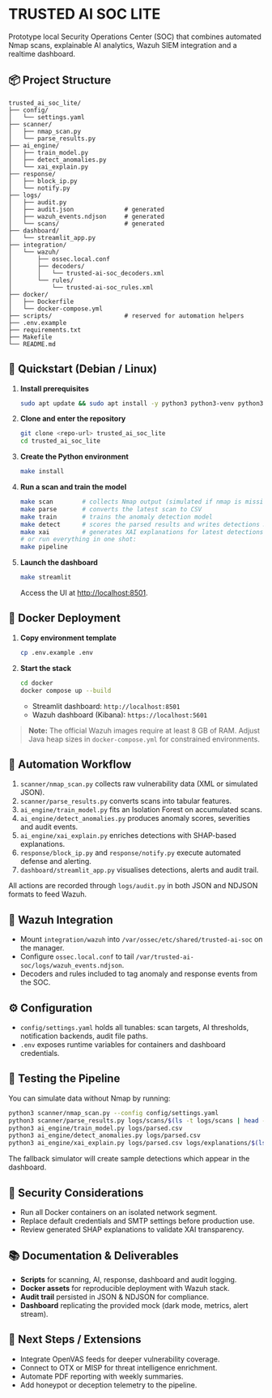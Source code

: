 # TRUSTED AI SOC LITE

Prototype local Security Operations Center (SOC) that combines automated Nmap scans, explainable AI analytics, Wazuh SIEM integration and a realtime dashboard.

## 📦 Project Structure

```
trusted_ai_soc_lite/
├── config/
│   └── settings.yaml
├── scanner/
│   ├── nmap_scan.py
│   └── parse_results.py
├── ai_engine/
│   ├── train_model.py
│   ├── detect_anomalies.py
│   └── xai_explain.py
├── response/
│   ├── block_ip.py
│   └── notify.py
├── logs/
│   ├── audit.py
│   ├── audit.json              # generated
│   ├── wazuh_events.ndjson     # generated
│   └── scans/                  # generated
├── dashboard/
│   └── streamlit_app.py
├── integration/
│   └── wazuh/
│       ├── ossec.local.conf
│       ├── decoders/
│       │   └── trusted-ai-soc_decoders.xml
│       └── rules/
│           └── trusted-ai-soc_rules.xml
├── docker/
│   ├── Dockerfile
│   └── docker-compose.yml
├── scripts/                    # reserved for automation helpers
├── .env.example
├── requirements.txt
├── Makefile
└── README.md
```

## 🚀 Quickstart (Debian / Linux)

1. **Install prerequisites**

   ```bash
   sudo apt update && sudo apt install -y python3 python3-venv python3-pip nmap make docker.io docker-compose
   ```

2. **Clone and enter the repository**

   ```bash
   git clone <repo-url> trusted_ai_soc_lite
   cd trusted_ai_soc_lite
   ```

3. **Create the Python environment**

   ```bash
   make install
   ```

4. **Run a scan and train the model**

   ```bash
   make scan        # collects Nmap output (simulated if nmap is missing)
   make parse       # converts the latest scan to CSV
   make train       # trains the anomaly detection model
   make detect      # scores the parsed results and writes detections JSON
   make xai         # generates XAI explanations for latest detections
   # or run everything in one shot:
   make pipeline
   ```

5. **Launch the dashboard**

   ```bash
   make streamlit
   ```

   Access the UI at [http://localhost:8501](http://localhost:8501).

## 🐳 Docker Deployment

1. **Copy environment template**

   ```bash
   cp .env.example .env
   ```

2. **Start the stack**

   ```bash
   cd docker
   docker compose up --build
   ```

   - Streamlit dashboard: `http://localhost:8501`
   - Wazuh dashboard (Kibana): `https://localhost:5601`

> **Note:** The official Wazuh images require at least 8 GB of RAM. Adjust Java heap sizes in `docker-compose.yml` for constrained environments.

## 🔄 Automation Workflow

1. `scanner/nmap_scan.py` collects raw vulnerability data (XML or simulated JSON).
2. `scanner/parse_results.py` converts scans into tabular features.
3. `ai_engine/train_model.py` fits an Isolation Forest on accumulated scans.
4. `ai_engine/detect_anomalies.py` produces anomaly scores, severities and audit events.
5. `ai_engine/xai_explain.py` enriches detections with SHAP-based explanations.
6. `response/block_ip.py` and `response/notify.py` execute automated defense and alerting.
7. `dashboard/streamlit_app.py` visualises detections, alerts and audit trail.

All actions are recorded through `logs/audit.py` in both JSON and NDJSON formats to feed Wazuh.

## 📑 Wazuh Integration

- Mount `integration/wazuh` into `/var/ossec/etc/shared/trusted-ai-soc` on the manager.
- Configure `ossec.local.conf` to tail `/var/trusted-ai-soc/logs/wazuh_events.ndjson`.
- Decoders and rules included to tag anomaly and response events from the SOC.

## ⚙️ Configuration

- `config/settings.yaml` holds all tunables: scan targets, AI thresholds, notification backends, audit file paths.
- `.env` exposes runtime variables for containers and dashboard credentials.

## 🧪 Testing the Pipeline

You can simulate data without Nmap by running:

```bash
python3 scanner/nmap_scan.py --config config/settings.yaml
python3 scanner/parse_results.py logs/scans/$(ls -t logs/scans | head -n1) --output logs/parsed.csv
python3 ai_engine/train_model.py logs/parsed.csv
python3 ai_engine/detect_anomalies.py logs/parsed.csv
python3 ai_engine/xai_explain.py logs/parsed.csv logs/explanations/$(ls -t logs/explanations/detections_*.json | head -n1)
```

The fallback simulator will create sample detections which appear in the dashboard.

## 🔐 Security Considerations

- Run all Docker containers on an isolated network segment.
- Replace default credentials and SMTP settings before production use.
- Review generated SHAP explanations to validate XAI transparency.

## 📚 Documentation & Deliverables

- **Scripts** for scanning, AI, response, dashboard and audit logging.
- **Docker assets** for reproducible deployment with Wazuh stack.
- **Audit trail** persisted in JSON & NDJSON for compliance.
- **Dashboard** replicating the provided mock (dark mode, metrics, alert stream).

## 🧭 Next Steps / Extensions

- Integrate OpenVAS feeds for deeper vulnerability coverage.
- Connect to OTX or MISP for threat intelligence enrichment.
- Automate PDF reporting with weekly summaries.
- Add honeypot or deception telemetry to the pipeline.
